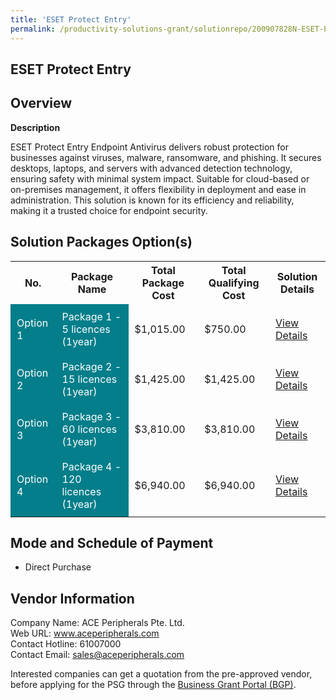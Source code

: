 ```yaml
---
title: 'ESET Protect Entry'
permalink: /productivity-solutions-grant/solutionrepo/200907828N-ESET-Protct-Entry-G
---
```


## ESET Protect Entry

## Overview

**Description**

ESET Protect Entry Endpoint Antivirus delivers robust protection for businesses against viruses, malware, ransomware, and phishing. It secures desktops, laptops, and servers with advanced detection technology, ensuring safety with minimal system impact. Suitable for cloud-based or on-premises management, it offers flexibility in deployment and ease in administration. This solution is known for its efficiency and reliability, making it a trusted choice for endpoint security.

## Solution Packages Option(s)

<table>
<tr>
<th><b>No.</b></th>
<th><b>Package Name</b></th>
<th><b>Total Package Cost</b></th>
<th><b>Total Qualifying Cost</b></th>
<th><b>Solution Details</b></th>
</tr>
<tr>
<td style='padding: 10px; background-color: #037E8A; color: #FFFFFF;'>Option 1</td>
<td style='padding: 10px; background-color: #037E8A; color: #FFFFFF;'>Package 1 - 5 licences (1year)</td>
<td style='padding: 10px;'>$1,015.00</td>
<td style='padding: 10px;'>$750.00</td>
<td style='padding: 10px;'><a href='/images/psg/ACE_ESET_25072024_Desensitised_Annex3_Part1.pdf' target='_blank'>View Details</a></td>
</tr>
<tr>
<td style='padding: 10px; background-color: #037E8A; color: #FFFFFF;'>Option 2</td>
<td style='padding: 10px; background-color: #037E8A; color: #FFFFFF;'>Package 2 - 15 licences (1year)</td>
<td style='padding: 10px;'>$1,425.00</td>
<td style='padding: 10px;'>$1,425.00</td>
<td style='padding: 10px;'><a href='/images/psg/ACE_ESET_25072024_Desensitised_Annex3_Part2.pdf' target='_blank'>View Details</a></td>
</tr>
<tr>
<td style='padding: 10px; background-color: #037E8A; color: #FFFFFF;'>Option 3</td>
<td style='padding: 10px; background-color: #037E8A; color: #FFFFFF;'>Package 3 - 60 licences (1year)</td>
<td style='padding: 10px;'>$3,810.00</td>
<td style='padding: 10px;'>$3,810.00</td>
<td style='padding: 10px;'><a href='/images/psg/ACE_ESET_25072024_Desensitised_Annex3_Part3.pdf' target='_blank'>View Details</a></td>
</tr>
<tr>
<td style='padding: 10px; background-color: #037E8A; color: #FFFFFF;'>Option 4</td>
<td style='padding: 10px; background-color: #037E8A; color: #FFFFFF;'>Package 4 - 120 licences (1year)</td>
<td style='padding: 10px;'>$6,940.00</td>
<td style='padding: 10px;'>$6,940.00</td>
<td style='padding: 10px;'><a href='/images/psg/ACE_ESET_25072024_Desensitised_Annex3_Part4.pdf' target='_blank'>View Details</a></td>
</tr>
</table>

## Mode and Schedule of Payment

 - Direct Purchase

## Vendor Information

 Company Name: ACE Peripherals Pte. Ltd.<br>Web URL: www.aceperipherals.com <br>Contact Hotline: 61007000 <br>Contact Email: sales@aceperipherals.com <br>

Interested companies can get a quotation from the pre-approved vendor, before applying for the PSG through the <a href='https://www.businessgrants.gov.sg/' target='_blank' rel='noopener'>Business Grant Portal (BGP)</a>.

<script src="/jquery/resize-tables.js"></script>
